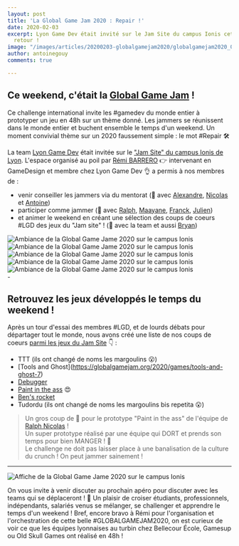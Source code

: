 ```yaml
---
layout: post
title: 'La Global Game Jam 2020 : Repair !'
date: 2020-02-03
excerpt: Lyon Game Dev était invité sur le Jam Site du campus Ionis cette année, petit
  retour !
image: "/images/articles/20200203-globalgamejam2020/globalgamejam2020_01.jpg"
author: antoinegouy
comments: true

---
```

## Ce weekend, c'était la [Global Game Jam](https://globalgamejam.org/) !

Ce challenge international invite les #gamedev du monde entier à prototyper un jeu en 48h sur un thème donné. Les jammers se réunissent dans le monde entier et buchent ensemble le temps d'un weekend. Un moment convivial thème sur un 2020 faussement simple : le mot #Repair 🛠

La team [Lyon Game Dev](https://lyongamedev.pro) était invitée sur le ["Jam Site" du campus Ionis de Lyon](https://globalgamejam.org/2020/jam-sites/campus-ionis-num%C3%A9rique-cr%C3%A9atif-lyon). L'espace organisé au poil par [Rémi BARRERO]({{site.data.linkedin.remibarrero}}) 👉 intervenant en GameDesign et membre chez Lyon Game Dev 👌 a permis à nos membres de :

* venir conseiller les jammers via du mentorat (👋 avec [Alexandre](site.data.linkedin.alexandrecheremetieff}}), [Nicolas]({{site.data.linkedin.nicolasvienat}}) et [Antoine]({{site.data.linkedin.antoinegouy}}))
* participer comme jammer (👋 avec [Ralph]({{site.data.linkedin.ralphnicolas}}), [Maayane]({{site.data.linkedin.maayaneodoux}}), [Franck]({{site.data.linkedin.franckpoulhon}}), [Julien]({{site.data.linkedin.julienlebon}}))
* et animer le weekend en créant une sélection des coups de coeurs #LGD des jeux du "Jam site" ! (👋 avec la team et aussi [Bryan]({{site.data.linkedin.bryanboni}}))

<div class="box alt">
<div class="row 50% uniform">
<div class="4u"><span class="image fit"><img src="{{ "/images/articles/20200203-globalgamejam2020/globalgamejam2020_03.jpg" | absolute_url }}" alt="Ambiance de la Global Game Jame 2020 sur le campus Ionis" /></span></div>
<div class="4u"><span class="image fit"><img src="{{ "/images/articles/20200203-globalgamejam2020/globalgamejam2020_04.jpg" | absolute_url }}" alt="Ambiance de la Global Game Jame 2020 sur le campus Ionis" /></span></div>
<div class="4u"><span class="image fit"><img src="{{ "/images/articles/20200203-globalgamejam2020/globalgamejam2020_05.jpg" | absolute_url }}" alt="Ambiance de la Global Game Jame 2020 sur le campus Ionis" /></span></div>
</div>
<div class="row 50% uniform">
<div class="6u"><span class="image fit"><img src="{{ "/images/articles/20200203-globalgamejam2020/globalgamejam2020_02.jpg" | absolute_url }}" alt="Ambiance de la Global Game Jame 2020 sur le campus Ionis" /></span></div>
<div class="6u"><span class="image fit"><img src="{{ "/images/articles/20200203-globalgamejam2020/globalgamejam2020_06.jpg" | absolute_url }}" alt="Ambiance de la Global Game Jame 2020 sur le campus Ionis" /></span></div>
</div>
</div>
-

## Retrouvez les jeux développés le temps du weekend !

Après un tour d'essai des membres #LGD, et de lourds débats pour départager tout le monde, nous avons créé une liste de nos coups de coeurs [parmi les jeux du Jam Site](https://globalgamejam.org/2020/jam-sites/campus-ionis-num%C3%A9rique-cr%C3%A9atif-lyon/games) 👇 :

* TTT (ils ont changé de noms les margoulins 😮)
* \[Tools and Ghost\](https://globalgamejam.org/2020/games/tools-and-ghost-7)
* [Debugger](https://globalgamejam.org/2020/games/debugger-3)
* [Paint in the ass](https://globalgamejam.org/2020/games/paint-ass-4) 😍
* [Ben's rocket](https://globalgamejam.org/2020/games/bens-rocket-4)
* Tudordu (ils ont changé de noms les margoulins bis repetita 😮)

> Un gros coup de 💖 pour le prototype "Paint in the ass" de l'équipe de [Ralph Nicolas]({{site.data.linkedin.ralphnicolas}}) !  
> Un super prototype réalisé par une équipe qui DORT et prends son temps pour bien MANGER ! 🤩  
> Le challenge ne doit pas laisser place à une banalisation de la culture du crunch ! On peut jammer sainement !

***

<div class="box alt">
<div class="row 50% uniform">
<div class="3u"><span class="image fit"><img src="{{ "/images/articles/20200203-globalgamejam2020/globalgamejam2020_07.jpg" | absolute_url }}" alt="Affiche de la Global Game Jame 2020 sur le campus Ionis" /></span></div>
<div class="9u"><p>On vous invite à venir discuter au prochain apéro pour discuter avec les teams qui se déplaceront ! 🍻  
Un plaisir de croiser étudiants, professionnels, indépendants, salariés venus se mélanger, se challenger et apprendre le temps d'un weekend !  
Bref, encore bravo à Rémi pour l'organisation et l'orchestration de cette belle #GLOBALGAMEJAM2020, on est curieux de voir ce que les équipes lyonnaises au turbin chez Bellecour École, Gamesup ou Old Skull Games ont réalisé en 48h !</p></div>
</div>